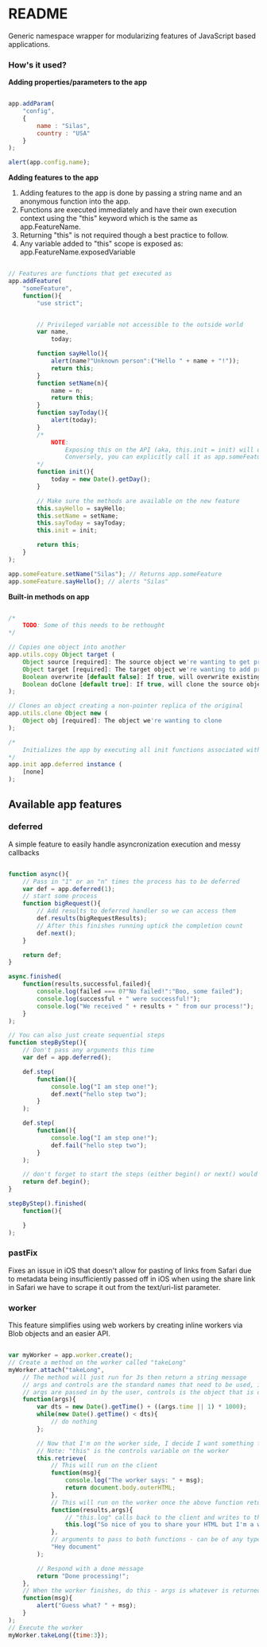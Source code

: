 # README #

Generic namespace wrapper for modularizing features of JavaScript based applications.

### How's it used? ###

**Adding properties/parameters to the app**

```javascript

app.addParam(
	"config",
	{
		name : "Silas",
		country : "USA"
	}
);

alert(app.config.name);

```

**Adding features to the app**

1. Adding features to the app is done by passing a string name and an anonymous function into the app.
1. Functions are executed immediately and have their own execution context using the "this" keyword which is the same as app.FeatureName.
1. Returning "this" is not required though a best practice to follow.
1. Any variable added to "this" scope is exposed as: app.FeatureName.exposedVariable


```javascript

// Features are functions that get executed as
app.addFeature(
	"someFeature",
	function(){
		"use strict";


		// Privileged variable not accessible to the outside world
		var name,
			today;

		function sayHello(){
			alert(name?"Unknown person":("Hello " + name + "!"));
			return this;
		}
		function setName(n){
			name = n;
			return this;
		}
		function sayToday(){
			alert(today);
		}
		/*
			NOTE:
				Exposing this on the API (aka, this.init = init) will queue it to be fired on app.init()
				Conversely, you can explicitly call it as app.someFeature.init()
		*/
		function init(){
			today = new Date().getDay();
		}

		// Make sure the methods are available on the new feature
		this.sayHello = sayHello;
		this.setName = setName;
		this.sayToday = sayToday;
		this.init = init;

		return this;
	}
);

app.someFeature.setName("Silas"); // Returns app.someFeature
app.someFeature.sayHello(); // alerts "Silas"

```

**Built-in methods on app**

```javascript

/*
	TODO: Some of this needs to be rethought
*/

// Copies one object into another
app.utils.copy Object target (
	Object source [required]: The source object we're wanting to get properties from,
	Object target [required]: The target object we're wanting to add properties to,
	Boolean overwrite [default false]: If true, will overwrite existing properties that are in the target object with ones from the source,
	Boolean doClone [default true]: If true, will clone the source object before copying properties in to the target.  Do this in case you want to preserve immutable the original source's values for object pointers.
);

// Clones an object creating a non-pointer replica of the original
app.utils.clone Object new (
	Object obj [required]: The object we're wanting to clone
);

/*
	Initializes the app by executing all init functions associated with each feature (see above)
*/
app.init app.deferred instance (
	[none]
);

```

## Available app features ##


### deferred ###

A simple feature to easily handle asyncronization execution and messy callbacks

```javascript

function async(){
	// Pass in "1" or an "n" times the process has to be deferred
	var def = app.deferred(1);
	// start some process
	function bigRequest(){
		// Add results to deferred handler so we can access them
		def.results(bigRequestResults);
		// After this finishes running uptick the completion count
		def.next();
	}

	return def;
}

async.finished(
	function(results,successful,failed){
		console.log(failed === 0?"No failed!":"Boo, some failed");
		console.log(successful + " were successful!");
		console.log("We received " + results + " from our process!");
	}
);

// You can also just create sequential steps
function stepByStep(){
	// Don't pass any arguments this time
	var def = app.deferred();

	def.step(
		function(){
			console.log("I am step one!");
			def.next("hello step two");
		}
	);

	def.step(
		function(){
			console.log("I am step one!");
			def.fail("hello step two");
		}
	);

	// don't forget to start the steps (either begin() or next() would work)
	return def.begin();
}

stepByStep().finished(
	function(){

	}
);

```


### pastFix ###

Fixes an issue in iOS that doesn't allow for pasting of links from Safari due to metadata being insufficiently
passed off in iOS when using the share link in Safari we have to scrape it out from the text/uri-list parameter.


### worker ###

This feature simplifies using web workers by creating inline workers via Blob objects and an easier API.

```javascript

var myWorker = app.worker.create();
// Create a method on the worker called "takeLong"
myWorker.attach("takeLong",
	// The method will just run for 3s then return a string message
	// args and controls are the standard names that need to be used, in this order
	// args are passed in by the user, controls is the object that is on the web worker side
	function(args){
		var dts = new Date().getTime() + ((args.time || 1) * 1000);
		while(new Date().getTime() < dts){
			// do nothing
		};

		// Now that I'm on the worker side, I decide I want something from the client
		// Note: "this" is the controls variable on the worker
		this.retrieve(
			// This will run on the client
			function(msg){
				console.log("The worker says: " + msg);
				return document.body.outerHTML;
			},
			// This will run on the worker once the above function returns
			function(results,args){
				// "this.log" calls back to the client and writes to the console (that way we can actually see messages)
				this.log("So nice of you to share your HTML but I'm a worker, I don't understand DOM :'(.  Here's your first 100:\n" + results.substr(0,100));
			},
			// arguments to pass to both functions - can be of any type
			"Hey document"
		);

		// Respond with a done message
		return "Done processing!";
	},
	// When the worker finishes, do this - args is whatever is returned by the user's method above
	function(msg){
		alert("Guess what? " + msg);
	}
);
// Execute the worker
myWorker.takeLong({time:3});

```
